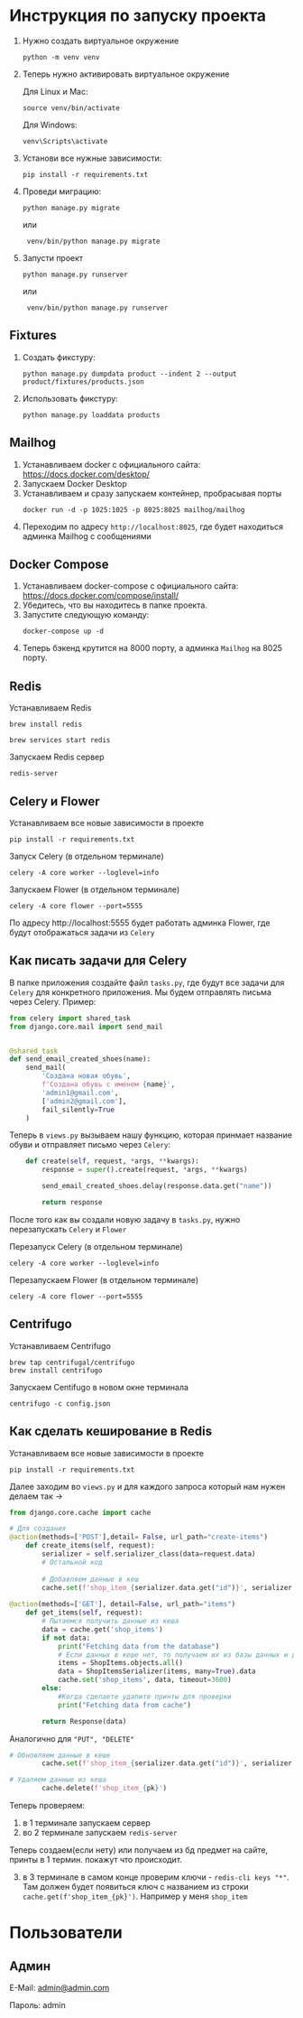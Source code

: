 # Инструкция по запуску проекта
1. Нужно создать виртуальное окружение
    ```
    python -m venv venv
    ```

2. Теперь нужно активировать виртуальное окружение

    Для Linux и Mac:
    ```
    source venv/bin/activate
    ```

    Для Windows:
    ```
    venv\Scripts\activate
    ```

3. Установи все нужные зависимости:
    ```
    pip install -r requirements.txt
    ```
   
4. Проведи миграцию:
    ```
    python manage.py migrate
    ```
   или
   ```
    venv/bin/python manage.py migrate
    ```

5. Запусти проект
    ```
    python manage.py runserver
    ```
   или 
   ```
    venv/bin/python manage.py runserver
    ```

## Fixtures
1. Создать фикстуру:
   ```
   python manage.py dumpdata product --indent 2 --output product/fixtures/products.json
   ```
2. Использовать фикстуру:
   ```
   python manage.py loaddata products
   ```
   
## Mailhog
1. Устанавливаем docker с официального сайта: https://docs.docker.com/desktop/
2. Запускаем Docker Desktop
3. Устанавливаем и сразу запускаем контейнер, пробрасывая порты
   ```
   docker run -d -p 1025:1025 -p 8025:8025 mailhog/mailhog
   ```
4. Переходим по адресу `http://localhost:8025`, где будет находиться админка Mailhog с сообщениями
   
## Docker Compose
1. Устанавливаем docker-compose с официального сайта: https://docs.docker.com/compose/install/
2. Убедитесь, что вы находитесь в папке проекта.
3. Запустите следующую команду:
   ```
   docker-compose up -d
   ```
4. Теперь бэкенд крутится на 8000 порту, а админка `Mailhog` на 8025 порту.

## Redis
Устанавливаем Redis
```
brew install redis
```
```
brew services start redis
```
Запускаем Redis сервер
```
redis-server
```

## Celery и Flower
Устанавливаем все новые зависимости в проекте
```
pip install -r requirements.txt
```
Запуск Celery (в отдельном терминале)
```
celery -A core worker --loglevel=info
```
Запускаем Flower (в отдельном терминале)
```
celery -A core flower --port=5555
```
По адресу http://localhost:5555 будет работать админка Flower, где будут отображаться задачи из `Celery`

## Как писать задачи для Celery
В папке приложения создайте файл `tasks.py`, где будут все задачи для `Celery` для конкретного приложения. Мы будем отправлять письма через Celery. Пример:
```python
from celery import shared_task
from django.core.mail import send_mail


@shared_task
def send_email_created_shoes(name):
    send_mail(
        'Создана новая обувь',
        f'Создана обувь с именем {name}',
        'admin1@gmail.com',
        ['admin2@gmail.com'],
        fail_silently=True
    )
```

Теперь в `views.py` вызываем нашу функцию, которая принмает название обуви и отправляет письмо через `Celery`:
```python
    def create(self, request, *args, **kwargs):
        response = super().create(request, *args, **kwargs)

        send_email_created_shoes.delay(response.data.get("name"))

        return response
```

После того как вы создали новую задачу в `tasks.py`, нужно перезапускать `Celery` и `Flower`

Перезапуск Celery (в отдельном терминале)
```
celery -A core worker --loglevel=info
```
Перезапускаем Flower (в отдельном терминале)
```
celery -A core flower --port=5555
```

## Centrifugo
Устанавливаем Centrifugo
```
brew tap centrifugal/centrifugo
brew install centrifugo
```
Запускаем Centifugo в новом окне терминала
```
centrifugo -c config.json
```

## Как сделать кеширование в Redis
Устанавливаем все новые зависимости в проекте
```
pip install -r requirements.txt
```
Далее заходим во `views.py` и для каждого запроса который нам нужен делаем так ->  
```python
from django.core.cache import cache

# Для создания
@action(methods=['POST'],detail= False, url_path="create-items")
    def create_items(self, request):
        serializer = self.serializer_class(data=request.data)
        # Остальной код
        
        # Добавляем данные в кеш
        cache.set(f'shop_item_{serializer.data.get("id")}', serializer.data, timeout=3600)
        
@action(methods=['GET'], detail=False, url_path="items")
    def get_items(self, request):
        # Пытаемся получить данные из кеша
        data = cache.get('shop_items')
        if not data:
            print("Fetching data from the database")
            # Если данных в кеше нет, то получаем их из базы данных и добавляем в кеш
            items = ShopItems.objects.all()
            data = ShopItemsSerializer(items, many=True).data
            cache.set('shop_items', data, timeout=3600)
        else:
            #Когда сделаете удалите принты для проверки
            print("Fetching data from cache")

        return Response(data)
```
Аналогично для `"PUT", "DELETE"` 
```python
# Обновляем данные в кеше
        cache.set(f'shop_item_{serializer.data.get("id")}', serializer.data, timeout=3600)

# Удаляем данные из кеша
        cache.delete(f'shop_item_{pk}')
```
Теперь проверяем:
1. в 1 терминале запускаем сервер
2. во 2 терминале запускаем `redis-server`

Теперь создаем(если нету) или получаем из бд предмет на сайте, принты в 1 термин. покажут что происходит.

3. в 3 терминале в самом конце проверим ключи - `redis-cli keys "*"`. 
Там должен будет появиться ключ с названием из строки `cache.get(f'shop_item_{pk}')`. Например у меня `shop_item`

# Пользователи
## Админ
E-Mail: admin@admin.com

Пароль: admin

